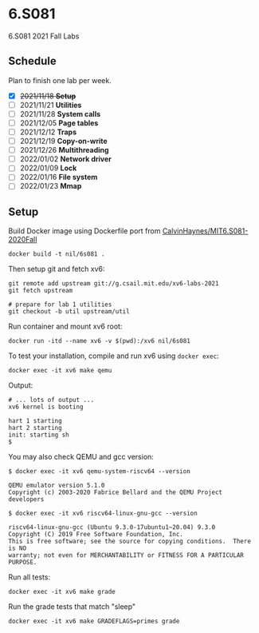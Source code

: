 # 6.S081
6.S081 2021 Fall Labs

## Schedule

Plan to finish one lab per week.

+ [x] ~~2021/11/18 **Setup**~~
+ [ ] 2021/11/21 **Utilities**
+ [ ] 2021/11/28 **System calls**
+ [ ] 2021/12/05 **Page tables**
+ [ ] 2021/12/12 **Traps**
+ [ ] 2021/12/19 **Copy-on-write**
+ [ ] 2021/12/26 **Multithreading**
+ [ ] 2022/01/02 **Network driver**
+ [ ] 2022/01/09 **Lock**
+ [ ] 2022/01/16 **File system**
+ [ ] 2022/01/23 **Mmap**

## Setup

Build Docker image using Dockerfile port from [CalvinHaynes/MIT6.S081-2020Fall](https://github.com/CalvinHaynes/MIT6.S081-2020Fall/blob/main/DockerFIle/Dockerfile)
```shell
docker build -t nil/6s081 .
```
Then setup git and fetch xv6:
```shell
git remote add upstream git://g.csail.mit.edu/xv6-labs-2021
git fetch upstream

# prepare for lab 1 utilities
git checkout -b util upstream/util
```
Run container and mount xv6 root:
```shell
docker run -itd --name xv6 -v $(pwd):/xv6 nil/6s081
```
To test your installation, compile and run xv6 using `docker exec`:
```shell
docker exec -it xv6 make qemu
```

Output:
```shell
# ... lots of output ...
xv6 kernel is booting

hart 1 starting
hart 2 starting
init: starting sh
$
```

You may also check QEMU and gcc version:
```shell
$ docker exec -it xv6 qemu-system-riscv64 --version

QEMU emulator version 5.1.0
Copyright (c) 2003-2020 Fabrice Bellard and the QEMU Project developers

$ docker exec -it xv6 riscv64-linux-gnu-gcc --version

riscv64-linux-gnu-gcc (Ubuntu 9.3.0-17ubuntu1~20.04) 9.3.0
Copyright (C) 2019 Free Software Foundation, Inc.
This is free software; see the source for copying conditions.  There is NO
warranty; not even for MERCHANTABILITY or FITNESS FOR A PARTICULAR PURPOSE.
```

Run all tests:
```shell
docker exec -it xv6 make grade
```

Run the grade tests that match "sleep"
```shell
docker exec -it xv6 make GRADEFLAGS=primes grade
```